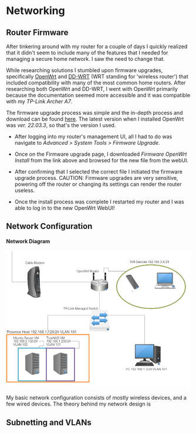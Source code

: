 # Networking

## Router Firmware

After tinkering around with my router for a couple of days I quickly realized that it didn't seem to include many of the features that I needed for managing a secure home network. I saw the need to change that.

While researching solutions I stumbled upon firmware upgrades, specifically [OpenWrt](https://openwrt.org/start) and [DD-WRT](https://dd-wrt.com/) (WRT standing for 'wireless router') that included compatibility with many of the most common home routers. After researching both OpenWrt and DD-WRT, I went with OpenWrt primarily because the documentation seemed more accessible and it was compatible with my *TP-Link Archer A7*.

The firmware upgrade process was simple and the in-depth process and download can be found [here](https://openwrt.org/toh/tp-link/archer_a7_v5). The latest version when I installed OpenWrt was *ver. 22.03.3*, so that's the version I used. 

  - After logging into my router's management UI, all I had to do was navigate to *Advanced > System Tools > Firmware Upgrade*.

  - Once on the Firmware upgrade page, I downloaded *Firmware OpenWrt Install* from the link above and browsed for the new file from the webUI. 

  - After confirming that I selected the correct file I initiated the firmware upgrade process. CAUTION: Firmware upgrades are very sensitive, powering off the router or changing its settings can render the router useless.

  - Once the install process was complete I restarted my router and I was able to log in to the new OpenWrt WebUI!

## Network Configuration

#### Network Diagram

![A crude drawing of my basic network layout](./images/Network-diagram-1.png "Network Diagram")

My basic network configuration consists of mostly wireless devices, and a few wired devices. The theory behind my network design is 

## Subnetting and VLANs